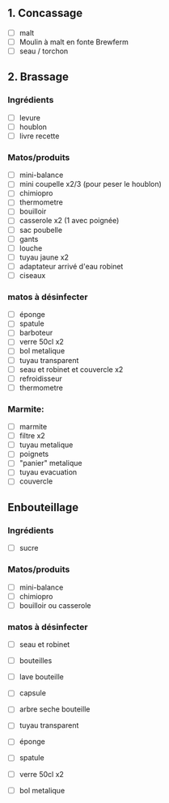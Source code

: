 
## 1. Concassage
- [ ] malt
- [ ] Moulin à malt en fonte Brewferm
- [ ] seau / torchon

## 2. Brassage
### Ingrédients
- [ ] levure
- [ ] houblon
- [ ] livre recette

### Matos/produits
- [ ] mini-balance
- [ ] mini coupelle x2/3 (pour peser le houblon)
- [ ] chimiopro
- [ ] thermometre
- [ ] bouilloir
- [ ] casserole x2 (1 avec poignée)
- [ ] sac poubelle
- [ ] gants
- [ ] louche
- [ ] tuyau jaune x2
- [ ] adaptateur arrivé d'eau robinet
- [ ] ciseaux

### matos à désinfecter
- [ ] éponge
- [ ] spatule
- [ ] barboteur
- [ ] verre 50cl x2
- [ ] bol metalique
- [ ] tuyau transparent
- [ ] seau et robinet et couvercle x2
- [ ] refroidisseur
- [ ] thermometre

### Marmite:
- [ ] marmite
- [ ] filtre x2
- [ ] tuyau metalique
- [ ] poignets
- [ ] "panier" metalique
- [ ] tuyau evacuation
- [ ] couvercle

## Enbouteillage

### Ingrédients
- [ ] sucre

### Matos/produits
- [ ] mini-balance
- [ ] chimiopro
- [ ] bouilloir ou casserole

### matos à désinfecter
- [ ] seau et robinet
- [ ] bouteilles
- [ ] lave bouteille
- [ ] capsule
- [ ] arbre seche bouteille
- [ ] tuyau transparent
- [ ] éponge
- [ ] spatule
- [ ] verre 50cl x2
- [ ] bol metalique


